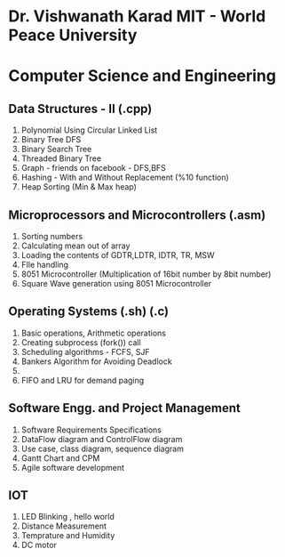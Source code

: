 # Dr. Vishwanath Karad MIT - World Peace University
# Computer Science and Engineering


## Data Structures - II	(.cpp)
1. Polynomial Using Circular Linked List
2. Binary Tree DFS
3. Binary Search Tree
4. Threaded Binary Tree
5. Graph - friends on facebook - DFS,BFS
6. Hashing - With and Without Replacement (%10 function)
7. Heap Sorting (Min & Max heap)

## Microprocessors and Microcontrollers (.asm)
1. Sorting numbers
2. Calculating mean out of array
3. Loading the contents of GDTR,LDTR, IDTR, TR, MSW
4. FIle handling
5. 8051 Microcontroller (Multiplication of 16bit number by 8bit number)
6. Square Wave generation using 8051 Microcontroller

## Operating Systems (.sh) (.c)
1. Basic operations, Arithmetic operations
2. Creating subprocess (fork()) call
3. Scheduling algorithms - FCFS, SJF
4. Bankers Algorithm for Avoiding Deadlock
5. 
6. FIFO and LRU for demand paging

## Software Engg. and Project Management
1. Software Requirements Specifications
2. DataFlow diagram and ControlFlow diagram
3. Use case, class diagram, sequence diagram
4. Gantt Chart and CPM
5. Agile software development

## IOT
1. LED Blinking , hello world
2. Distance Measurement
3. Temprature and Humidity
4. DC motor
